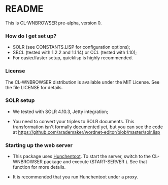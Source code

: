 # README #

This is CL-WNBROWSER pre-alpha, version 0.

### How do I get set up? ###

* SOLR (see CONSTANTS.LISP for configuration options);
* SBCL (tested with 1.2.2 and 1.1.14) or CCL (tested with 1.10);
* For easier/faster setup, quicklisp is highly recommended.

### License ###

The CL-WNBROWSER distribution is available under the MIT License.  See
the file LICENSE for details.

### SOLR setup ###

* We tested with SOLR 4.10.3, Jetty integration;

* You need to convert your triples to SOLR documents.  This
  transformation isn't formally documented yet, but you can see the
  code at
  https://github.com/arademaker/wordnet-editor/blob/master/solr.lisp

### Starting up the web server ###

* This package uses [Hunchentoot](weitz.de/hunchentoot/).  To start
  the server, switch to the CL-WNBROWSER package and execute
  (START-SERVER <port>).  See that function for more details.

* It is recommended that you run Hunchentoot under a proxy.
